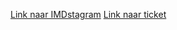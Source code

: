 [Link naar IMDstagram](https://codepen.io/Caro03/pen/MxmNoP) [Link naar ticket](https://codepen.io/Caro03/pen/pYwLjg)